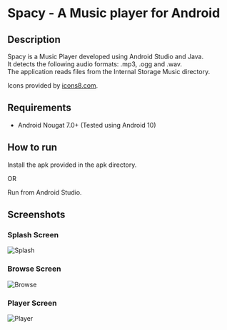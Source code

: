 # Spacy - A Music player for Android

## Description

Spacy is a Music Player developed using Android Studio and Java.  
It detects the following audio formats: .mp3, .ogg and .wav.  
The application reads files from the Internal Storage Music directory.

Icons provided by [icons8.com](icons8.com).

## Requirements

- Android Nougat 7.0+ (Tested using Android 10)

## How to run

Install the apk provided in the apk directory.

OR

Run from Android Studio.

## Screenshots

### Splash Screen

![Splash](https://github.com/ChrisTs8920/Spacy-music-player/blob/main/screenshots/splash.jpg?raw=True)

### Browse Screen

![Browse](https://github.com/ChrisTs8920/Spacy-music-player/blob/main/screenshots/browse.jpg?raw=True)

### Player Screen

![Player](https://github.com/ChrisTs8920/Spacy-music-player/blob/main/screenshots/player.jpg?raw=True)
